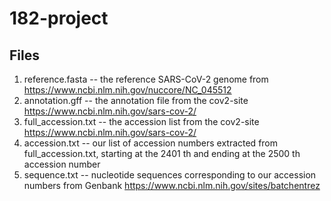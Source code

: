# 182-project
## Files
1. reference.fasta -- the reference SARS-CoV-2 genome from https://www.ncbi.nlm.nih.gov/nuccore/NC_045512
2. annotation.gff -- the annotation file from the cov2-site https://www.ncbi.nlm.nih.gov/sars-cov-2/
3. full_accession.txt -- the accession list from the cov2-site https://www.ncbi.nlm.nih.gov/sars-cov-2/
4. accession.txt -- our list of accession numbers extracted from full_accession.txt, starting at the 2401 th and ending at the 2500 th accession number
5. sequence.txt -- nucleotide sequences corresponding to our accession numbers from Genbank https://www.ncbi.nlm.nih.gov/sites/batchentrez
